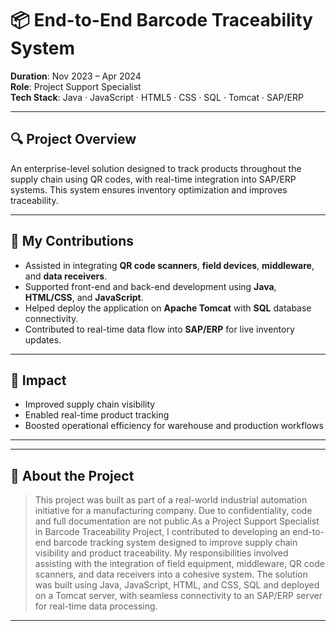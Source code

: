 # 📦 End-to-End Barcode Traceability System

**Duration**: Nov 2023 – Apr 2024  
**Role**: Project Support Specialist  
**Tech Stack**: Java · JavaScript · HTML5 · CSS · SQL · Tomcat · SAP/ERP

---

## 🔍 Project Overview

An enterprise-level solution designed to track products throughout the supply chain using QR codes, with real-time integration into SAP/ERP systems. This system ensures inventory optimization and improves traceability.

---

## 🔧 My Contributions

- Assisted in integrating **QR code scanners**, **field devices**, **middleware**, and **data receivers**.
- Supported front-end and back-end development using **Java**, **HTML/CSS**, and **JavaScript**.
- Helped deploy the application on **Apache Tomcat** with **SQL** database connectivity.
- Contributed to real-time data flow into **SAP/ERP** for live inventory updates.

---

## 🎯 Impact

- Improved supply chain visibility
- Enabled real-time product tracking
- Boosted operational efficiency for warehouse and production workflows

---

---

## 📌 About the Project

> This project was built as part of a real-world industrial automation initiative for a manufacturing company. Due to confidentiality, code and full documentation are not public.As a Project Support Specialist in Barcode Traceability Project, I contributed to developing an end-to-end barcode tracking system designed to improve supply chain visibility and product traceability. My responsibilities involved assisting with the integration of field equipment, middleware, QR code scanners, and data receivers into a cohesive system. The solution was built using Java, JavaScript, HTML, and CSS, SQL and deployed on a Tomcat server, with seamless connectivity to an SAP/ERP server for real-time data processing.




---

